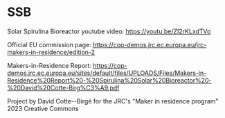 # SSB
Solar Spirulina Bioreactor youtube video:
https://youtu.be/ZI2rKLxdTVo

Official EU commission page: 
https://cop-demos.jrc.ec.europa.eu/jrc-makers-in-residence/edition-2

Makers-in-Residence Report: 
https://cop-demos.jrc.ec.europa.eu/sites/default/files/UPLOADS/Files/Makers-in-Residence%20Report%20-%20Spirulina%20Solar%20Bioreactor%20-%20David%20Cotte-Birg%C3%A9.pdf

Project by David Cotte--Birgé for the JRC's "Maker in residence program" 2023
Creative Commons
